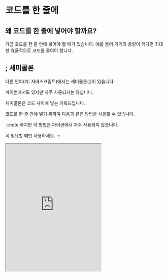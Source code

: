 # 코드를 한 줄에

## 왜 코드를 한 줄에 넣어야 할까요?

가끔 코드를 한 줄 안에 넣어야 할 때가 있습니다. 예를 들어 기기의 용량이 적다면 최대한 효율적으로 코드를 줄여야 합니다.

## ; 세미콜론

다른 언어(예: 자바스크립트)에서는 세미콜론(;)이 있습니다.

파이썬에서도 있지만 자주 사용되지는 않습니다.

세미콜론은 코드 사이에 넣는 키워드입니다.

코드를 한 줄 안에 넣기 위하여 다음과 같은 방법을 사용할 수 있습니다.

:::note 하지만 이 방법은 파이썬에서 자주 사용되지 않습니다.

꼭 필요할 때만 사용하세요. :::

<iframe
  loading="lazy"
  title="Python IDLE Trinket"
  src="https://trinket.io/embed/python3/724bf9a522"
  height="400"
/>

## 세미콜론에 대한 추가 설명

세미콜론은 파이썬에서 사용해도 되고 안 해도 됩니다. 원한다면 한 줄에 파이썬 코드를 넣지 않아도 코드의 끝에 붙일 수 있습니다.
